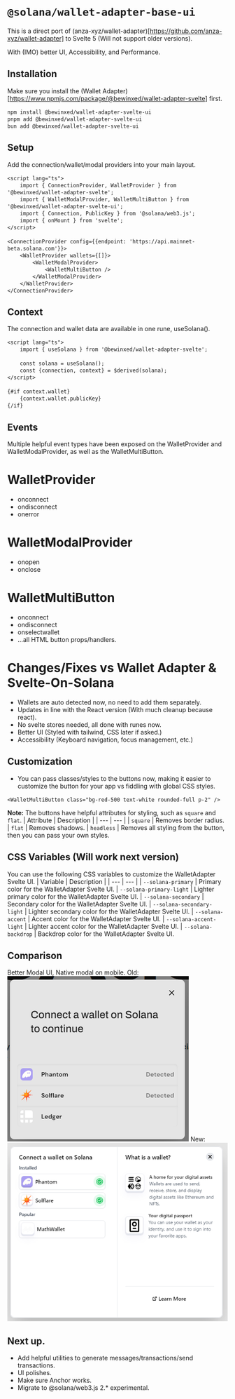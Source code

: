 # `@solana/wallet-adapter-base-ui`

This is a direct port of (anza-xyz/wallet-adapter)[https://github.com/anza-xyz/wallet-adapter] to Svelte 5 (Will not support older versions).

With (IMO) better UI, Accessibility, and Performance.

## Installation
Make sure you install the (Wallet Adapter)[https://www.npmjs.com/package/@bewinxed/wallet-adapter-svelte] first.
```
npm install @bewinxed/wallet-adapter-svelte-ui
pnpm add @bewinxed/wallet-adapter-svelte-ui
bun add @bewinxed/wallet-adapter-svelte-ui
```

## Setup
Add the connection/wallet/modal providers into your main layout.
```svelte
<script lang="ts">
	import { ConnectionProvider, WalletProvider } from '@bewinxed/wallet-adapter-svelte';
    import { WalletModalProvider, WalletMultiButton } from '@bewinxed/wallet-adapter-svelte-ui';
	import { Connection, PublicKey } from '@solana/web3.js';
	import { onMount } from 'svelte';
</script>

<ConnectionProvider config={{endpoint: 'https://api.mainnet-beta.solana.com'}}>
	<WalletProvider wallets={[]}>
		<WalletModalProvider>
			<WalletMultiButton />
		</WalletModalProvider>
	</WalletProvider>
</ConnectionProvider>
```

## Context
The connection and wallet data are available in one rune, useSolana().
```svelte
<script lang="ts">
	import { useSolana } from '@bewinxed/wallet-adapter-svelte';

    const solana = useSolana();
    const {connection, context} = $derived(solana);
</script>

{#if context.wallet}
	{context.wallet.publicKey}
{/if}
```

## Events
Multiple helpful event types have been exposed on the WalletProvider and WalletModalProvider, as well as the WalletMultiButton.
# WalletProvider
- onconnect
- ondisconnect
- onerror
# WalletModalProvider
- onopen
- onclose
# WalletMultiButton
- onconnect
- ondisconnect
- onselectwallet
- ...all HTML button props/handlers.

# Changes/Fixes vs Wallet Adapter & Svelte-On-Solana
- Wallets are auto detected now, no need to add them separately.
- Updates in line with the React version (With much cleanup because react).
- No svelte stores needed, all done with runes now.
- Better UI (Styled with tailwind, CSS later if asked.)
- Accessibility (Keyboard navigation, focus management, etc.)

## Customization
- You can pass classes/styles to the buttons now, making it easier to customize the button for your app vs fiddling with global CSS styles.
```svelte
<WalletMultiButton class="bg-red-500 text-white rounded-full p-2" />
```
**Note:** The buttons have helpful attributes for styling, such as `square` and `flat`.
| Attribute | Description |
| --- | --- |
| `square` | Removes border radius.
| `flat` | Removes shadows.
| `headless` | Removes all styling from the button, then you can pass your own styles.

## CSS Variables (Will work next version)
You can use the following CSS variables to customize the WalletAdapter Svelte UI.
| Variable | Description |
| --- | --- |
| `--solana-primary` | Primary color for the WalletAdapter Svelte UI.
| `--solana-primary-light` | Lighter primary color for the WalletAdapter Svelte UI.
| `--solana-secondary` | Secondary color for the WalletAdapter Svelte UI.
| `--solana-secondary-light` | Lighter secondary color for the WalletAdapter Svelte UI.
| `--solana-accent` | Accent color for the WalletAdapter Svelte UI.
| `--solana-accent-light` | Lighter accent color for the WalletAdapter Svelte UI.
| `--solana-backdrop` | Backdrop color for the WalletAdapter Svelte UI.

## Comparison
Better Modal UI, Native modal on mobile.
Old:
![alt text](image-1.png)
New:
![alt text](image.png)

## Next up.
- Add helpful utilities to generate messages/transactions/send transactions.
- UI polishes.
- Make sure Anchor works.
- Migrate to @solana/web3.js 2.* experimental.